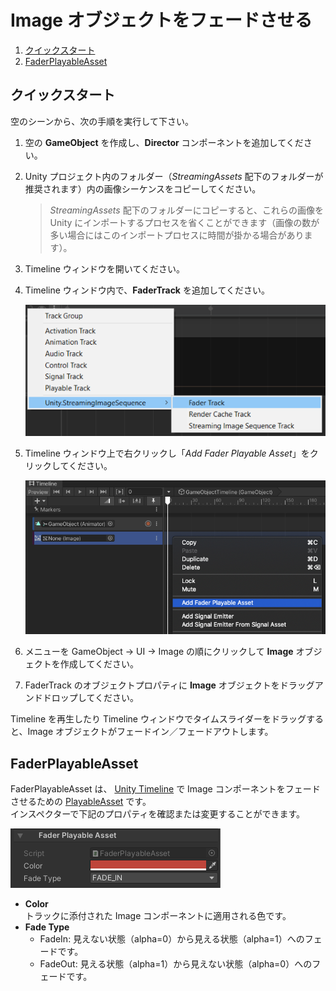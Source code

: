 # Image オブジェクトをフェードさせる

1. [クイックスタート](#クイックスタート)
1. [FaderPlayableAsset](#faderplayableasset)

## クイックスタート

空のシーンから、次の手順を実行して下さい。

1. 空の **GameObject** を作成し、**Director** コンポーネントを追加してください。
1. Unity プロジェクト内のフォルダー（*StreamingAssets* 配下のフォルダーが推奨されます）内の画像シーケンスをコピーしてください。
   > *StreamingAssets* 配下のフォルダーにコピーすると、これらの画像を Unity にインポートするプロセスを省くことができます（画像の数が多い場合にはこのインポートプロセスに時間が掛かる場合があります）。
1. Timeline ウィンドウを開いてください。
1. Timeline ウィンドウ内で、**FaderTrack** を追加してください。

   ![AddFaderTrack](../images/AddFaderTrack.png)
   
1. Timeline ウィンドウ上で右クリックし「*Add Fader Playable Asset*」をクリックしてください。
 
   ![AddFaderPlayableAsset](../images/AddFaderPlayableAsset.png)
   
1. メニューを GameObject -> UI -> Image の順にクリックして **Image** オブジェクトを作成してください。

1. FaderTrack のオブジェクトプロパティに **Image** オブジェクトをドラッグアンドドロップしてください。

Timeline を再生したり Timeline ウィンドウでタイムスライダーをドラッグすると、Image オブジェクトがフェードイン／フェードアウトします。

## FaderPlayableAsset

FaderPlayableAsset は、
[Unity Timeline](https://docs.unity3d.com/Packages/com.unity.timeline@latest) で
Image コンポーネントをフェードさせるための
[PlayableAsset](https://docs.unity3d.com/ScriptReference/Playables.PlayableAsset.html) です。  
インスペクターで下記のプロパティを確認または変更することができます。

![FaderPlayableAsset](../images/FaderPlayableAsset.png)

* **Color**   
  トラックに添付された Image コンポーネントに適用される色です。
* **Fade Type**
  - FadeIn: 見えない状態（alpha=0）から見える状態（alpha=1）へのフェードです。
  - FadeOut: 見える状態（alpha=1）から見えない状態（alpha=0）へのフェードです。





